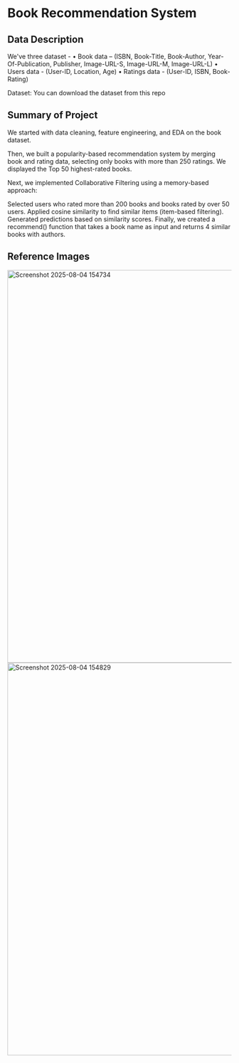 # Book Recommendation System

## Data Description

We've three dataset -
• Book data – (ISBN, Book-Title, Book-Author, Year-Of-Publication, Publisher, Image-URL-S, Image-URL-M, Image-URL-L)
• Users data - (User-ID, Location, Age)
• Ratings data - (User-ID, ISBN, Book-Rating)

Dataset: You can download the dataset from this repo

## Summary of Project

We started with data cleaning, feature engineering, and EDA on the book dataset.

Then, we built a popularity-based recommendation system by merging book and rating data, selecting only books with more than 250 ratings. We displayed the Top 50 highest-rated books.

Next, we implemented Collaborative Filtering using a memory-based approach:

Selected users who rated more than 200 books and books rated by over 50 users.
Applied cosine similarity to find similar items (item-based filtering).
Generated predictions based on similarity scores.
Finally, we created a recommend() function that takes a book name as input and returns 4 similar books with authors.

## Reference Images

<img width="1852" height="883" alt="Screenshot 2025-08-04 154734" src="https://github.com/user-attachments/assets/76a79101-665f-4009-b865-879f75037b0b" />




<img width="1848" height="883" alt="Screenshot 2025-08-04 154829" src="https://github.com/user-attachments/assets/46da77e2-5401-4132-984d-798797c2bd07" />

